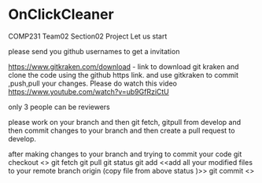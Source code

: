 # OnClickCleaner
COMP231 Team02 Section02 Project
Let us start



please send you github usernames to get a invitation

https://www.gitkraken.com/download - link to download git kraken and clone the code using the github https link. and use gitkraken to commit ,push,pull your changes.
Please do watch this video https://www.youtube.com/watch?v=ub9GfRziCtU

only 3 people can be reviewers 

please work on your branch and then git fetch, gitpull from develop and then commit changes to your branch
and then create a pull request to develop.






after making changes to your branch and trying to commit your code
git checkout <<you own branch or branch you are working>>
git fetch
git pull
git status
git add <<add all your modified files to your remote branch origin (copy file from above status )>>
git commit <<OnClickCleaner : feature name>>
